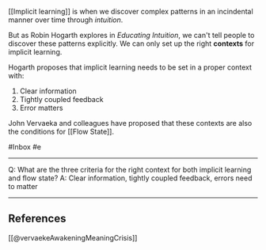 [[Implicit learning]] is when we discover complex patterns in an incindental manner over time through *intuition*.

But as Robin Hogarth explores in *Educating Intuition*, we can't tell people to discover these patterns explicitly. We can only set up the right **contexts** for implicit learning.

Hogarth proposes that implicit learning needs to be set in a proper context with:

1. Clear information
2. Tightly coupled feedback
3. Error matters

John Vervaeka and colleagues have proposed that these contexts are also the conditions for [[Flow State]].

#Inbox 
#e 

---

Q: What are the three criteria for the right context for both implicit learning and flow state?
A: Clear information, tightly coupled feedback, errors need to matter
<!--ID: 1616689601605-->


---

## References

[[@vervaekeAwakeningMeaningCrisis]]